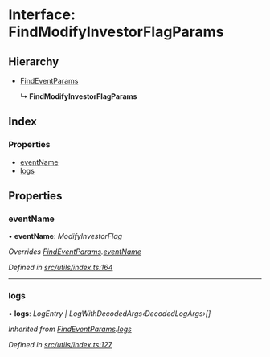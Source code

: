 # Interface: FindModifyInvestorFlagParams

## Hierarchy

* [FindEventParams](_utils_index_.findeventparams.md)

  ↳ **FindModifyInvestorFlagParams**

## Index

### Properties

* [eventName](_utils_index_.findmodifyinvestorflagparams.md#eventname)
* [logs](_utils_index_.findmodifyinvestorflagparams.md#logs)

## Properties

###  eventName

• **eventName**: *ModifyInvestorFlag*

*Overrides [FindEventParams](_utils_index_.findeventparams.md).[eventName](_utils_index_.findeventparams.md#eventname)*

*Defined in [src/utils/index.ts:164](https://github.com/PolymathNetwork/polymath-sdk/blob/e8bbc1e/src/utils/index.ts#L164)*

___

###  logs

• **logs**: *LogEntry | LogWithDecodedArgs‹DecodedLogArgs›[]*

*Inherited from [FindEventParams](_utils_index_.findeventparams.md).[logs](_utils_index_.findeventparams.md#logs)*

*Defined in [src/utils/index.ts:127](https://github.com/PolymathNetwork/polymath-sdk/blob/e8bbc1e/src/utils/index.ts#L127)*
